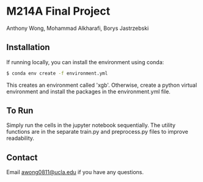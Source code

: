 # M214A Final Project
Anthony Wong, Mohammad Alkharafi, Borys Jastrzebski

## Installation
If running locally, you can install the environment using conda:
```bash
$ conda env create -f environment.yml
```
This creates an environment called 'xgb'.
Otherwise, create a python virtual environment and install the packages in the environment.yml file.

## To Run
Simply run the cells in the jupyter notebook sequentially. The utility functions are in the separate train.py and preprocess.py files to improve readability.

## Contact
Email awong0811@ucla.edu if you have any questions.
